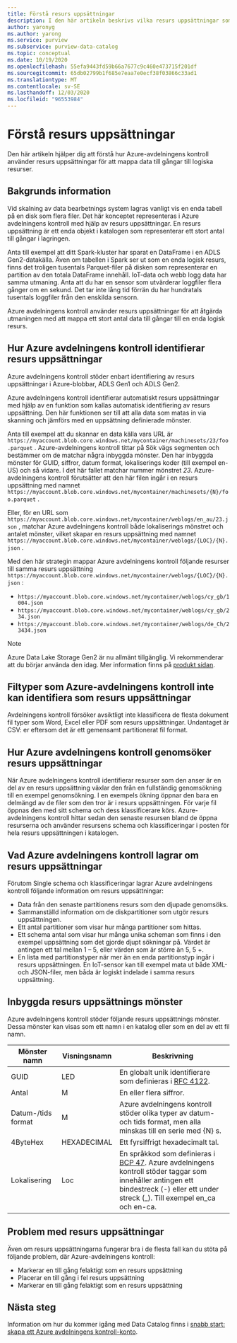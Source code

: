 ```yaml
---
title: Förstå resurs uppsättningar
description: I den här artikeln beskrivs vilka resurs uppsättningar som är och hur Azure-avdelningens kontroll skapar dem.
author: yaronyg
ms.author: yarong
ms.service: purview
ms.subservice: purview-data-catalog
ms.topic: conceptual
ms.date: 10/19/2020
ms.openlocfilehash: 55efa9443fd59b66a7677c9c460e473715f201df
ms.sourcegitcommit: 65db02799b1f685e7eaa7e0ecf38f03866c33ad1
ms.translationtype: MT
ms.contentlocale: sv-SE
ms.lasthandoff: 12/03/2020
ms.locfileid: "96553984"
---
```

# <a name="understanding-resource-sets"></a>Förstå resurs uppsättningar

Den här artikeln hjälper dig att förstå hur Azure-avdelningens kontroll använder resurs uppsättningar för att mappa data till gångar till logiska resurser.

## <a name="background-info"></a>Bakgrunds information

Vid skalning av data bearbetnings system lagras vanligt vis en enda tabell på en disk som flera filer. Det här konceptet representeras i Azure avdelningens kontroll med hjälp av resurs uppsättningar. En resurs uppsättning är ett enda objekt i katalogen som representerar ett stort antal till gångar i lagringen.

Anta till exempel att ditt Spark-kluster har sparat en DataFrame i en ADLS Gen2-datakälla. Även om tabellen i Spark ser ut som en enda logisk resurs, finns det troligen tusentals Parquet-filer på disken som representerar en partition av den totala DataFrame innehåll. IoT-data och webb logg data har samma utmaning. Anta att du har en sensor som utvärderar loggfiler flera gånger om en sekund. Det tar inte lång tid förrän du har hundratals tusentals loggfiler från den enskilda sensorn.

Azure avdelningens kontroll använder resurs uppsättningar för att åtgärda utmaningen med att mappa ett stort antal data till gångar till en enda logisk resurs.

## <a name="how-azure-purview-detects-resource-sets"></a>Hur Azure avdelningens kontroll identifierar resurs uppsättningar

Azure avdelningens kontroll stöder enbart identifiering av resurs uppsättningar i Azure-blobbar, ADLS Gen1 och ADLS Gen2.

Azure avdelningens kontroll identifierar automatiskt resurs uppsättningar med hjälp av en funktion som kallas automatisk identifiering av resurs uppsättning. Den här funktionen ser till att alla data som matas in via skanning och jämförs med en uppsättning definierade mönster.

Anta till exempel att du skannar en data källa vars URL är `https://myaccount.blob.core.windows.net/mycontainer/machinesets/23/foo.parquet` . Azure-avdelningens kontroll tittar på Sök vägs segmenten och bestämmer om de matchar några inbyggda mönster. Den har inbyggda mönster för GUID, siffror, datum format, lokaliserings koder (till exempel en-US) och så vidare. I det här fallet matchar nummer mönstret *23*. Azure-avdelningens kontroll förutsätter att den här filen ingår i en resurs uppsättning med namnet `https://myaccount.blob.core.windows.net/mycontainer/machinesets/{N}/foo.parquet` .

Eller, för en URL som `https://myaccount.blob.core.windows.net/mycontainer/weblogs/en_au/23.json` , matchar Azure avdelningens kontroll både lokaliserings mönstret och antalet mönster, vilket skapar en resurs uppsättning med namnet `https://myaccount.blob.core.windows.net/mycontainer/weblogs/{LOC}/{N}.json` .

Med den här strategin mappar Azure avdelningens kontroll följande resurser till samma resurs uppsättning `https://myaccount.blob.core.windows.net/mycontainer/weblogs/{LOC}/{N}.json` :

- `https://myaccount.blob.core.windows.net/mycontainer/weblogs/cy_gb/1004.json`
- `https://myaccount.blob.core.windows.net/mycontainer/weblogs/cy_gb/234.json`
- `https://myaccount.blob.core.windows.net/mycontainer/weblogs/de_Ch/23434.json`

> [!Note]
> Azure Data Lake Storage Gen2 är nu allmänt tillgänglig. Vi rekommenderar att du börjar använda den idag. Mer information finns på [produkt sidan](https://azure.microsoft.com/en-us/services/storage/data-lake-storage/).

## <a name="file-types-that-azure-purview-will-not-detect-as-resource-sets"></a>Filtyper som Azure-avdelningens kontroll inte kan identifiera som resurs uppsättningar

Avdelningens kontroll försöker avsiktligt inte klassificera de flesta dokument fil typer som Word, Excel eller PDF som resurs uppsättningar. Undantaget är CSV: er eftersom det är ett gemensamt partitionerat fil format.

## <a name="how-azure-purview-scans-resource-sets"></a>Hur Azure avdelningens kontroll genomsöker resurs uppsättningar

När Azure avdelningens kontroll identifierar resurser som den anser är en del av en resurs uppsättning växlar den från en fullständig genomsökning till en exempel genomsökning. I en exempels ökning öppnar den bara en delmängd av de filer som den tror är i resurs uppsättningen. För varje fil öppnas den med sitt schema och dess klassificerare körs. Azure-avdelningens kontroll hittar sedan den senaste resursen bland de öppna resurserna och använder resursens schema och klassificeringar i posten för hela resurs uppsättningen i katalogen.

## <a name="what-azure-purview-stores-about-resource-sets"></a>Vad Azure avdelningens kontroll lagrar om resurs uppsättningar

Förutom Single schema och klassificeringar lagrar Azure avdelningens kontroll följande information om resurs uppsättningar:

- Data från den senaste partitionens resurs som den djupade genomsöks.
- Sammanställd information om de diskpartitioner som utgör resurs uppsättningen.
- Ett antal partitioner som visar hur många partitioner som hittas.
- Ett schema antal som visar hur många unika scheman som finns i den exempel uppsättning som det gjorde djupt sökningar på. Värdet är antingen ett tal mellan 1 – 5, eller värden som är större än 5, 5 +.
- En lista med partitionstyper när mer än en enda partitionstyp ingår i resurs uppsättningen. En IoT-sensor kan till exempel mata ut både XML-och JSON-filer, men båda är logiskt indelade i samma resurs uppsättning.

## <a name="built-in-resource-set-patterns"></a>Inbyggda resurs uppsättnings mönster

Azure avdelningens kontroll stöder följande resurs uppsättnings mönster. Dessa mönster kan visas som ett namn i en katalog eller som en del av ett fil namn.

| Mönster namn | Visningsnamn | Beskrivning |
|--------------|--------------|-------------|
| GUID         | LED       | En globalt unik identifierare som definieras i [RFC 4122](https://tools.ietf.org/html/rfc4122). |
| Antal       | M          | En eller flera siffror. |
| Datum-/tids format | M     | Azure avdelningens kontroll stöder olika typer av datum-och tids format, men alla minskas till en serie med {N} s. |
| 4ByteHex     | HEXADECIMAL        | Ett fyrsiffrigt hexadecimalt tal. |
| Lokalisering | Loc        | En språkkod som definieras i [BCP 47](https://tools.ietf.org/html/bcp47). Azure avdelningens kontroll stöder taggar som innehåller antingen ett bindestreck (-) eller ett under streck (_). Till exempel en_ca och en-ca. |

## <a name="issues-with-resource-sets"></a>Problem med resurs uppsättningar

Även om resurs uppsättningarna fungerar bra i de flesta fall kan du stöta på följande problem, där Azure-avdelningens kontroll:

- Markerar en till gång felaktigt som en resurs uppsättning
- Placerar en till gång i fel resurs uppsättning
- Markerar en till gång felaktigt som en resurs uppsättning

## <a name="next-steps"></a>Nästa steg

Information om hur du kommer igång med Data Catalog finns i [snabb start: skapa ett Azure avdelningens kontroll-konto](create-catalog-portal.md).
